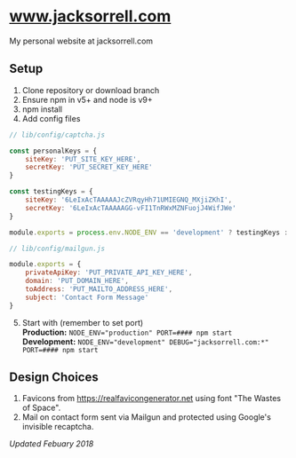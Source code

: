 # www.jacksorrell.com
My personal website at jacksorrell.com

## Setup
1. Clone repository or download branch
2. Ensure npm in v5+ and node is v9+
3. npm install
4. Add config files
```javascript
// lib/config/captcha.js

const personalKeys = {
	siteKey: 'PUT_SITE_KEY_HERE',
	secretKey: 'PUT_SECRET_KEY_HERE'
}

const testingKeys = {
	siteKey: '6LeIxAcTAAAAAJcZVRqyHh71UMIEGNQ_MXjiZKhI',
	secretKey: '6LeIxAcTAAAAAGG-vFI1TnRWxMZNFuojJ4WifJWe'
}

module.exports = process.env.NODE_ENV == 'development' ? testingKeys : personalKeys;
```
```javascript
// lib/config/mailgun.js

module.exports = {
	privateApiKey: 'PUT_PRIVATE_API_KEY_HERE',
	domain: 'PUT_DOMAIN_HERE',
	toAddress: 'PUT_MAILTO_ADDRESS_HERE',
	subject: 'Contact Form Message'
}
```
5. Start with (remember to set port)  
**Production:** `NODE_ENV="production" PORT=#### npm start`  
**Development:** `NODE_ENV="development" DEBUG="jacksorrell.com:*" PORT=#### npm start`


## Design Choices
1. Favicons from https://realfavicongenerator.net using font "The Wastes of Space".
2. Mail on contact form sent via Mailgun and protected using Google's invisible recaptcha.



*Updated Febuary 2018*

